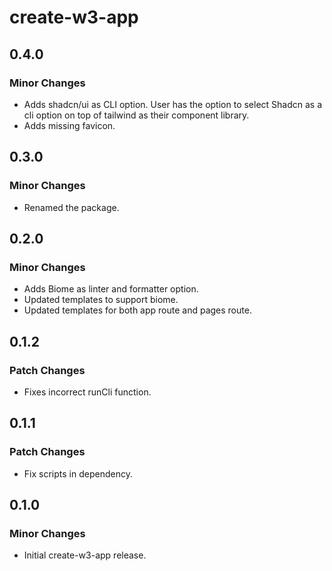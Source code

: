 # create-w3-app

## 0.4.0

### Minor Changes

- Adds shadcn/ui as CLI option. User has the option to select Shadcn as a cli option on top of tailwind as their component library.
- Adds missing favicon.

## 0.3.0

### Minor Changes

- Renamed the package.

## 0.2.0

### Minor Changes

- Adds Biome as linter and formatter option.
- Updated templates to support biome.
- Updated templates for both app route and pages route.

## 0.1.2

### Patch Changes

- Fixes incorrect runCli function.

## 0.1.1

### Patch Changes

- Fix scripts in dependency.

## 0.1.0

### Minor Changes

- Initial create-w3-app release.
